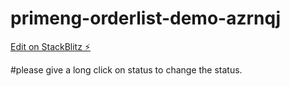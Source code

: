 # primeng-orderlist-demo-azrnqj

[Edit on StackBlitz ⚡️](https://stackblitz.com/edit/primeng-orderlist-demo-azrnqj)

#please give a long click on status to change the status. 